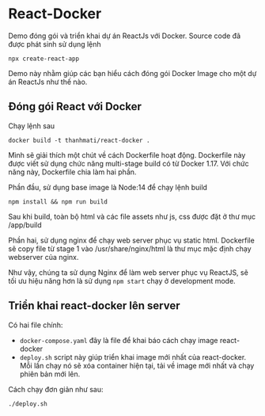 # React-Docker

Demo đóng gói và triển khai dự án ReactJs với Docker.
Source code đã được phát sinh sử dụng lệnh

```
npx create-react-app
```

Demo này nhằm giúp các bạn hiểu cách đóng gói Docker Image cho một dự án ReactJs như thế nào.

## Đóng gói React với Docker

Chạy lệnh sau

```
docker build -t thanhmati/react-docker .
```

Mình sẽ giải thích một chút về cách Dockerfile hoạt động.
Dockerfile này được viết sử dụng chức năng multi-stage build có từ Docker 1.17.
Với chức năng này, Dockerfile chia làm hai phần.

Phần đầu, sử dụng base image là Node:14 để chạy lệnh build

```
npm install && npm run build
```

Sau khi build, toàn bộ html và các file assets như js, css được đặt ở thư mục /app/build

Phần hai, sử dụng nginx để chạy web server phục vụ static html.
Dockerfile sẽ copy file từ stage 1 vào /usr/share/nginx/html là thư mục mặc định chạy webserver của nginx.

Như vậy, chúng ta sử dụng Nginx để làm web server phục vụ ReactJS, sẽ tối ưu hiệu năng hơn là sử dụng `npm start` chạy ở development mode.

## Triển khai react-docker lên server

Có hai file chính:

-   `docker-compose.yaml` đây là file để khai báo cách chạy image react-docker
-   `deploy.sh` script này giúp triển khai image mới nhất của react-docker. Mỗi lần chạy nó sẽ xóa container hiện tại, tải về image mới nhất và chạy phiên bản mới lên.

Cách chạy đơn giản như sau:

```
./deploy.sh
```
